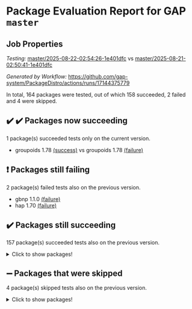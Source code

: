 # Package Evaluation Report for GAP `master`

## Job Properties

*Testing:* [master/2025-08-22-02:54:26-1e401dfc](https://github.com/gap-system/PackageDistro/blob/data/reports/master/2025-08-22-02:54:26-1e401dfc) vs [master/2025-08-21-02:50:41-1e401dfc](https://github.com/gap-system/PackageDistro/blob/data/reports/master/2025-08-21-02:50:41-1e401dfc)

*Generated by Workflow:* https://github.com/gap-system/PackageDistro/actions/runs/17144375779

In total, 164 packages were tested, out of which 158 succeeded, 2 failed and 4 were skipped.

## :heavy_check_mark: :heavy_check_mark: Packages now succeeding

1 package(s) succeeded tests only on the current version.
- groupoids 1.78 [(success)](https://github.com/gap-system/PackageDistro/actions/runs/17144375779/job/48638000944) vs groupoids 1.78 [(failure)](https://github.com/gap-system/PackageDistro/actions/runs/17115432337/job/48545593404)

## :exclamation: Packages still failing

2 package(s) failed tests also on the previous version.
- gbnp 1.1.0 [(failure)](https://github.com/gap-system/PackageDistro/actions/runs/17144375779/job/48638000926)
- hap 1.70 [(failure)](https://github.com/gap-system/PackageDistro/actions/runs/17144375779/job/48638000943)

## :heavy_check_mark: Packages still succeeding

157 package(s) succeeded tests also on the previous version.
<details><summary>Click to show packages!</summary>

- 4ti2interface 2024.11-01 [(success)](https://github.com/gap-system/PackageDistro/actions/runs/17144375779/job/48638000823)
- ace 5.7.0 [(success)](https://github.com/gap-system/PackageDistro/actions/runs/17144375779/job/48638000814)
- aclib 1.3.2 [(success)](https://github.com/gap-system/PackageDistro/actions/runs/17144375779/job/48638000821)
- agt 0.3.1 [(success)](https://github.com/gap-system/PackageDistro/actions/runs/17144375779/job/48638000829)
- alco 1.1.1 [(success)](https://github.com/gap-system/PackageDistro/actions/runs/17144375779/job/48638000836)
- alnuth 3.2.1 [(success)](https://github.com/gap-system/PackageDistro/actions/runs/17144375779/job/48638000831)
- anupq 3.3.1 [(success)](https://github.com/gap-system/PackageDistro/actions/runs/17144375779/job/48638000834)
- atlasrep 2.1.9 [(success)](https://github.com/gap-system/PackageDistro/actions/runs/17144375779/job/48638000843)
- autodoc 2025.05.09 [(success)](https://github.com/gap-system/PackageDistro/actions/runs/17144375779/job/48638000849)
- automata 1.16 [(success)](https://github.com/gap-system/PackageDistro/actions/runs/17144375779/job/48638000842)
- automgrp 1.3.3 [(success)](https://github.com/gap-system/PackageDistro/actions/runs/17144375779/job/48638000863)
- autpgrp 1.11.1 [(success)](https://github.com/gap-system/PackageDistro/actions/runs/17144375779/job/48638000853)
- cap 2025.08-02 [(success)](https://github.com/gap-system/PackageDistro/actions/runs/17144375779/job/48638000866)
- caratinterface 2.3.7 [(success)](https://github.com/gap-system/PackageDistro/actions/runs/17144375779/job/48638000872)
- cddinterface 2025.06.24 [(success)](https://github.com/gap-system/PackageDistro/actions/runs/17144375779/job/48638000874)
- circle 1.6.6 [(success)](https://github.com/gap-system/PackageDistro/actions/runs/17144375779/job/48638000882)
- classicpres 1.22 [(success)](https://github.com/gap-system/PackageDistro/actions/runs/17144375779/job/48638000895)
- cohomolo 1.6.11 [(success)](https://github.com/gap-system/PackageDistro/actions/runs/17144375779/job/48638000881)
- congruence 1.2.7 [(success)](https://github.com/gap-system/PackageDistro/actions/runs/17144375779/job/48638000922)
- corefreesub 0.6 [(success)](https://github.com/gap-system/PackageDistro/actions/runs/17144375779/job/48638000890)
- corelg 1.57 [(success)](https://github.com/gap-system/PackageDistro/actions/runs/17144375779/job/48638000903)
- crime 1.6 [(success)](https://github.com/gap-system/PackageDistro/actions/runs/17144375779/job/48638000892)
- crisp 1.4.8 [(success)](https://github.com/gap-system/PackageDistro/actions/runs/17144375779/job/48638000886)
- crypting 0.10.6 [(success)](https://github.com/gap-system/PackageDistro/actions/runs/17144375779/job/48638000908)
- cryst 4.1.29 [(success)](https://github.com/gap-system/PackageDistro/actions/runs/17144375779/job/48638000901)
- crystcat 1.1.10 [(success)](https://github.com/gap-system/PackageDistro/actions/runs/17144375779/job/48638000883)
- ctbllib 1.3.11 [(success)](https://github.com/gap-system/PackageDistro/actions/runs/17144375779/job/48638000888)
- cubefree 1.20 [(success)](https://github.com/gap-system/PackageDistro/actions/runs/17144375779/job/48638000876)
- curlinterface 2.4.2 [(success)](https://github.com/gap-system/PackageDistro/actions/runs/17144375779/job/48638000911)
- cvec 2.8.4 [(success)](https://github.com/gap-system/PackageDistro/actions/runs/17144375779/job/48638000885)
- datastructures 0.3.3 [(success)](https://github.com/gap-system/PackageDistro/actions/runs/17144375779/job/48638000880)
- deepthought 1.0.9 [(success)](https://github.com/gap-system/PackageDistro/actions/runs/17144375779/job/48638000897)
- design 1.8.2 [(success)](https://github.com/gap-system/PackageDistro/actions/runs/17144375779/job/48638000933)
- difsets 2.3.1 [(success)](https://github.com/gap-system/PackageDistro/actions/runs/17144375779/job/48638000898)
- digraphs 1.10.0 [(success)](https://github.com/gap-system/PackageDistro/actions/runs/17144375779/job/48638000900)
- edim 1.3.8 [(success)](https://github.com/gap-system/PackageDistro/actions/runs/17144375779/job/48638000924)
- example 4.4.1 [(success)](https://github.com/gap-system/PackageDistro/actions/runs/17144375779/job/48638000934)
- examplesforhomalg 2023.10-01 [(success)](https://github.com/gap-system/PackageDistro/actions/runs/17144375779/job/48638000899)
- factint 1.6.3 [(success)](https://github.com/gap-system/PackageDistro/actions/runs/17144375779/job/48638000896)
- ferret 1.0.14 [(success)](https://github.com/gap-system/PackageDistro/actions/runs/17144375779/job/48638000919)
- fga 1.5.0 [(success)](https://github.com/gap-system/PackageDistro/actions/runs/17144375779/job/48638000931)
- fining 1.5.6 [(success)](https://github.com/gap-system/PackageDistro/actions/runs/17144375779/job/48638000914)
- float 1.0.7 [(success)](https://github.com/gap-system/PackageDistro/actions/runs/17144375779/job/48638000909)
- format 1.4.4 [(success)](https://github.com/gap-system/PackageDistro/actions/runs/17144375779/job/48638000910)
- forms 1.2.13 [(success)](https://github.com/gap-system/PackageDistro/actions/runs/17144375779/job/48638000913)
- fplsa 1.2.6 [(success)](https://github.com/gap-system/PackageDistro/actions/runs/17144375779/job/48638000920)
- fr 2.4.13 [(success)](https://github.com/gap-system/PackageDistro/actions/runs/17144375779/job/48638000912)
- francy 2.0.3 [(success)](https://github.com/gap-system/PackageDistro/actions/runs/17144375779/job/48638000937)
- fwtree 1.3 [(success)](https://github.com/gap-system/PackageDistro/actions/runs/17144375779/job/48638000915)
- gapdoc 1.6.7 [(success)](https://github.com/gap-system/PackageDistro/actions/runs/17144375779/job/48638000917)
- gauss 2024.11-01 [(success)](https://github.com/gap-system/PackageDistro/actions/runs/17144375779/job/48638000923)
- gaussforhomalg 2024.08-01 [(success)](https://github.com/gap-system/PackageDistro/actions/runs/17144375779/job/48638000951)
- generalizedmorphismsforcap 2025.07-01 [(success)](https://github.com/gap-system/PackageDistro/actions/runs/17144375779/job/48638000940)
- genss 1.6.9 [(success)](https://github.com/gap-system/PackageDistro/actions/runs/17144375779/job/48638000930)
- gradedmodules 2024.12-01 [(success)](https://github.com/gap-system/PackageDistro/actions/runs/17144375779/job/48638000954)
- gradedringforhomalg 2024.07-01 [(success)](https://github.com/gap-system/PackageDistro/actions/runs/17144375779/job/48638000928)
- grape 4.9.2 [(success)](https://github.com/gap-system/PackageDistro/actions/runs/17144375779/job/48638000946)
- grpconst 2.6.5 [(success)](https://github.com/gap-system/PackageDistro/actions/runs/17144375779/job/48638000948)
- guarana 0.96.3 [(success)](https://github.com/gap-system/PackageDistro/actions/runs/17144375779/job/48638000935)
- guava 3.20 [(success)](https://github.com/gap-system/PackageDistro/actions/runs/17144375779/job/48638000964)
- hapcryst 0.1.15 [(success)](https://github.com/gap-system/PackageDistro/actions/runs/17144375779/job/48638000966)
- hecke 1.5.4 [(success)](https://github.com/gap-system/PackageDistro/actions/runs/17144375779/job/48638000941)
- help 4.0 [(success)](https://github.com/gap-system/PackageDistro/actions/runs/17144375779/job/48638000963)
- homalg 2024.01-01 [(success)](https://github.com/gap-system/PackageDistro/actions/runs/17144375779/job/48638000960)
- homalgtocas 2023.11-01 [(success)](https://github.com/gap-system/PackageDistro/actions/runs/17144375779/job/48638000952)
- ibnp 0.15 [(success)](https://github.com/gap-system/PackageDistro/actions/runs/17144375779/job/48638000971)
- idrel 2.48 [(success)](https://github.com/gap-system/PackageDistro/actions/runs/17144375779/job/48638000968)
- images 1.3.3 [(success)](https://github.com/gap-system/PackageDistro/actions/runs/17144375779/job/48638000957)
- inducereduce 1.1 [(success)](https://github.com/gap-system/PackageDistro/actions/runs/17144375779/job/48638000970)
- intpic 0.4.0 [(success)](https://github.com/gap-system/PackageDistro/actions/runs/17144375779/job/48638000990)
- io 4.9.3 [(success)](https://github.com/gap-system/PackageDistro/actions/runs/17144375779/job/48638000980)
- io_forhomalg 2023.02-04 [(success)](https://github.com/gap-system/PackageDistro/actions/runs/17144375779/job/48638000989)
- irredsol 1.4.4 [(success)](https://github.com/gap-system/PackageDistro/actions/runs/17144375779/job/48638000974)
- json 2.2.3 [(success)](https://github.com/gap-system/PackageDistro/actions/runs/17144375779/job/48638000991)
- jupyterkernel 1.5.1 [(success)](https://github.com/gap-system/PackageDistro/actions/runs/17144375779/job/48638000983)
- jupyterviz 1.5.6 [(success)](https://github.com/gap-system/PackageDistro/actions/runs/17144375779/job/48638000986)
- kan 1.37 [(success)](https://github.com/gap-system/PackageDistro/actions/runs/17144375779/job/48638000975)
- kbmag 1.5.11 [(success)](https://github.com/gap-system/PackageDistro/actions/runs/17144375779/job/48638001030)
- laguna 3.9.7 [(success)](https://github.com/gap-system/PackageDistro/actions/runs/17144375779/job/48638001009)
- liealgdb 2.2.1 [(success)](https://github.com/gap-system/PackageDistro/actions/runs/17144375779/job/48638001015)
- liepring 2.9.1 [(success)](https://github.com/gap-system/PackageDistro/actions/runs/17144375779/job/48638001036)
- liering 2.4.2 [(success)](https://github.com/gap-system/PackageDistro/actions/runs/17144375779/job/48638001018)
- linearalgebraforcap 2025.07-03 [(success)](https://github.com/gap-system/PackageDistro/actions/runs/17144375779/job/48638001000)
- lins 0.9 [(success)](https://github.com/gap-system/PackageDistro/actions/runs/17144375779/job/48638000993)
- localizeringforhomalg 2023.10-01 [(success)](https://github.com/gap-system/PackageDistro/actions/runs/17144375779/job/48638001005)
- loops 3.4.4 [(success)](https://github.com/gap-system/PackageDistro/actions/runs/17144375779/job/48638001021)
- lpres 1.1.1 [(success)](https://github.com/gap-system/PackageDistro/actions/runs/17144375779/job/48638001006)
- majoranaalgebras 1.5.2 [(success)](https://github.com/gap-system/PackageDistro/actions/runs/17144375779/job/48638001012)
- mapclass 1.4.6 [(success)](https://github.com/gap-system/PackageDistro/actions/runs/17144375779/job/48638001034)
- matgrp 0.71 [(success)](https://github.com/gap-system/PackageDistro/actions/runs/17144375779/job/48638001027)
- matricesforhomalg 2024.11-02 [(success)](https://github.com/gap-system/PackageDistro/actions/runs/17144375779/job/48638001016)
- modisom 3.0.0 [(success)](https://github.com/gap-system/PackageDistro/actions/runs/17144375779/job/48638001026)
- modulepresentationsforcap 2025.06-02 [(success)](https://github.com/gap-system/PackageDistro/actions/runs/17144375779/job/48638001004)
- modules 2024.12-01 [(success)](https://github.com/gap-system/PackageDistro/actions/runs/17144375779/job/48638001031)
- monoidalcategories 2025.07-07 [(success)](https://github.com/gap-system/PackageDistro/actions/runs/17144375779/job/48638001011)
- nconvex 2024.12-01 [(success)](https://github.com/gap-system/PackageDistro/actions/runs/17144375779/job/48638001028)
- nilmat 1.4.2 [(success)](https://github.com/gap-system/PackageDistro/actions/runs/17144375779/job/48638001040)
- nock 1.5 [(success)](https://github.com/gap-system/PackageDistro/actions/runs/17144375779/job/48638001033)
- normalizinterface 1.4.1 [(success)](https://github.com/gap-system/PackageDistro/actions/runs/17144375779/job/48638001024)
- nq 2.5.11 [(success)](https://github.com/gap-system/PackageDistro/actions/runs/17144375779/job/48638001025)
- numericalsgps 1.4.0 [(success)](https://github.com/gap-system/PackageDistro/actions/runs/17144375779/job/48638001046)
- openmath 11.5.3 [(success)](https://github.com/gap-system/PackageDistro/actions/runs/17144375779/job/48638001043)
- orb 5.0.1 [(success)](https://github.com/gap-system/PackageDistro/actions/runs/17144375779/job/48638001039)
- packagemanager 1.6.3 [(success)](https://github.com/gap-system/PackageDistro/actions/runs/17144375779/job/48638001056)
- patternclass 2.4.5 [(success)](https://github.com/gap-system/PackageDistro/actions/runs/17144375779/job/48638001053)
- permut 2.0.5 [(success)](https://github.com/gap-system/PackageDistro/actions/runs/17144375779/job/48638001045)
- polenta 1.3.11 [(success)](https://github.com/gap-system/PackageDistro/actions/runs/17144375779/job/48638001071)
- polymaking 0.8.7 [(success)](https://github.com/gap-system/PackageDistro/actions/runs/17144375779/job/48638001041)
- primgrp 3.4.4 [(success)](https://github.com/gap-system/PackageDistro/actions/runs/17144375779/job/48638001047)
- profiling 2.6.2 [(success)](https://github.com/gap-system/PackageDistro/actions/runs/17144375779/job/48638001059)
- qdistrnd 0.9.5 [(success)](https://github.com/gap-system/PackageDistro/actions/runs/17144375779/job/48638001097)
- qpa 1.35 [(success)](https://github.com/gap-system/PackageDistro/actions/runs/17144375779/job/48638001066)
- quagroup 1.8.4 [(success)](https://github.com/gap-system/PackageDistro/actions/runs/17144375779/job/48638001052)
- radiroot 2.9 [(success)](https://github.com/gap-system/PackageDistro/actions/runs/17144375779/job/48638001075)
- rcwa 4.7.1 [(success)](https://github.com/gap-system/PackageDistro/actions/runs/17144375779/job/48638001073)
- rds 1.8 [(success)](https://github.com/gap-system/PackageDistro/actions/runs/17144375779/job/48638001063)
- recog 1.4.4 [(success)](https://github.com/gap-system/PackageDistro/actions/runs/17144375779/job/48638001069)
- repndecomp 1.3.0 [(success)](https://github.com/gap-system/PackageDistro/actions/runs/17144375779/job/48638001058)
- repsn 3.1.2 [(success)](https://github.com/gap-system/PackageDistro/actions/runs/17144375779/job/48638001060)
- resclasses 4.7.3 [(success)](https://github.com/gap-system/PackageDistro/actions/runs/17144375779/job/48638001076)
- ringsforhomalg 2024.11-02 [(success)](https://github.com/gap-system/PackageDistro/actions/runs/17144375779/job/48638001067)
- sco 2023.08-01 [(success)](https://github.com/gap-system/PackageDistro/actions/runs/17144375779/job/48638001070)
- scscp 2.4.3 [(success)](https://github.com/gap-system/PackageDistro/actions/runs/17144375779/job/48638001064)
- semigroups 5.5.3 [(success)](https://github.com/gap-system/PackageDistro/actions/runs/17144375779/job/48638001078)
- sglppow 2.4 [(success)](https://github.com/gap-system/PackageDistro/actions/runs/17144375779/job/48638001089)
- sgpviz 0.999.6 [(success)](https://github.com/gap-system/PackageDistro/actions/runs/17144375779/job/48638001087)
- simpcomp 2.1.14 [(success)](https://github.com/gap-system/PackageDistro/actions/runs/17144375779/job/48638001102)
- singular 2024.06.03 [(success)](https://github.com/gap-system/PackageDistro/actions/runs/17144375779/job/48638001095)
- sl2reps 1.1 [(success)](https://github.com/gap-system/PackageDistro/actions/runs/17144375779/job/48638001092)
- sla 1.6.2 [(success)](https://github.com/gap-system/PackageDistro/actions/runs/17144375779/job/48638001100)
- smallantimagmas 0.4.1 [(success)](https://github.com/gap-system/PackageDistro/actions/runs/17144375779/job/48638001088)
- smallgrp 1.5.4 [(success)](https://github.com/gap-system/PackageDistro/actions/runs/17144375779/job/48638001099)
- smallsemi 0.7.2 [(success)](https://github.com/gap-system/PackageDistro/actions/runs/17144375779/job/48638001094)
- sonata 2.9.6 [(success)](https://github.com/gap-system/PackageDistro/actions/runs/17144375779/job/48638001096)
- sophus 1.27 [(success)](https://github.com/gap-system/PackageDistro/actions/runs/17144375779/job/48638001098)
- sotgrps 1.3 [(success)](https://github.com/gap-system/PackageDistro/actions/runs/17144375779/job/48638001104)
- spinsym 1.5.2 [(success)](https://github.com/gap-system/PackageDistro/actions/runs/17144375779/job/48638001103)
- standardff 1.0 [(success)](https://github.com/gap-system/PackageDistro/actions/runs/17144375779/job/48638001124)
- symbcompcc 1.3.2 [(success)](https://github.com/gap-system/PackageDistro/actions/runs/17144375779/job/48638001115)
- thelma 1.3 [(success)](https://github.com/gap-system/PackageDistro/actions/runs/17144375779/job/48638001162)
- tomlib 1.2.11 [(success)](https://github.com/gap-system/PackageDistro/actions/runs/17144375779/job/48638001125)
- toolsforhomalg 2025.05-01 [(success)](https://github.com/gap-system/PackageDistro/actions/runs/17144375779/job/48638001117)
- toric 1.9.6 [(success)](https://github.com/gap-system/PackageDistro/actions/runs/17144375779/job/48638001105)
- transgrp 3.6.5 [(success)](https://github.com/gap-system/PackageDistro/actions/runs/17144375779/job/48638001114)
- typeset 1.2.3 [(success)](https://github.com/gap-system/PackageDistro/actions/runs/17144375779/job/48638001132)
- ugaly 4.1.3 [(success)](https://github.com/gap-system/PackageDistro/actions/runs/17144375779/job/48638001128)
- unipot 1.6 [(success)](https://github.com/gap-system/PackageDistro/actions/runs/17144375779/job/48638001127)
- unitlib 5.0.0 [(success)](https://github.com/gap-system/PackageDistro/actions/runs/17144375779/job/48638001137)
- utils 0.91 [(success)](https://github.com/gap-system/PackageDistro/actions/runs/17144375779/job/48638001123)
- uuid 0.7 [(success)](https://github.com/gap-system/PackageDistro/actions/runs/17144375779/job/48638001135)
- walrus 0.9991 [(success)](https://github.com/gap-system/PackageDistro/actions/runs/17144375779/job/48638001150)
- wedderga 4.11.1 [(success)](https://github.com/gap-system/PackageDistro/actions/runs/17144375779/job/48638001145)
- wpe 0.8 [(success)](https://github.com/gap-system/PackageDistro/actions/runs/17144375779/job/48638001143)
- xmod 2.95 [(success)](https://github.com/gap-system/PackageDistro/actions/runs/17144375779/job/48638001147)
- xmodalg 1.32 [(success)](https://github.com/gap-system/PackageDistro/actions/runs/17144375779/job/48638001148)
- yangbaxter 0.10.7 [(success)](https://github.com/gap-system/PackageDistro/actions/runs/17144375779/job/48638001146)
- zeromqinterface 0.17 [(success)](https://github.com/gap-system/PackageDistro/actions/runs/17144375779/job/48638001139)
</details>

## :heavy_minus_sign: Packages that were skipped

4 package(s) skipped tests also on the previous version.
<details><summary>Click to show packages!</summary>

- browse 1.8.21 [(skipped)](https://github.com/gap-system/PackageDistro/actions/runs/17144375779/job/48637594692)
- itc 1.5.1 [(skipped)](https://github.com/gap-system/PackageDistro/actions/runs/17144375779/job/48637594692)
- polycyclic 2.16 [(skipped)](https://github.com/gap-system/PackageDistro/actions/runs/17144375779/job/48637594692)
- xgap 4.32 [(skipped)](https://github.com/gap-system/PackageDistro/actions/runs/17144375779/job/48637594692)
</details>

